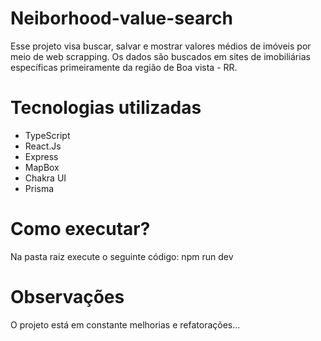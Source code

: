 # Neiborhood-value-search
  
  Esse projeto visa buscar, salvar e mostrar valores médios de imóveis por meio de web scrapping. Os dados são buscados em sites de imobiliárias específicas primeiramente da região de Boa vista - RR.
  
# Tecnologias utilizadas

  * TypeScript
  * React.Js
  * Express
  * MapBox
  * Chakra UI
  * Prisma

# Como executar?
  
  Na pasta raiz execute o seguinte código:
  npm run dev 

# Observações
  O projeto está em constante melhorias e refatorações...
